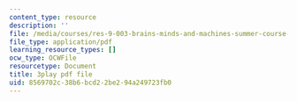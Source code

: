 ```yaml
---
content_type: resource
description: ''
file: /media/courses/res-9-003-brains-minds-and-machines-summer-course-summer-2015/8569702c38b6bcd22be294a249723fb0_1kel8U86EVE.pdf
file_type: application/pdf
learning_resource_types: []
ocw_type: OCWFile
resourcetype: Document
title: 3play pdf file
uid: 8569702c-38b6-bcd2-2be2-94a249723fb0
---
```

